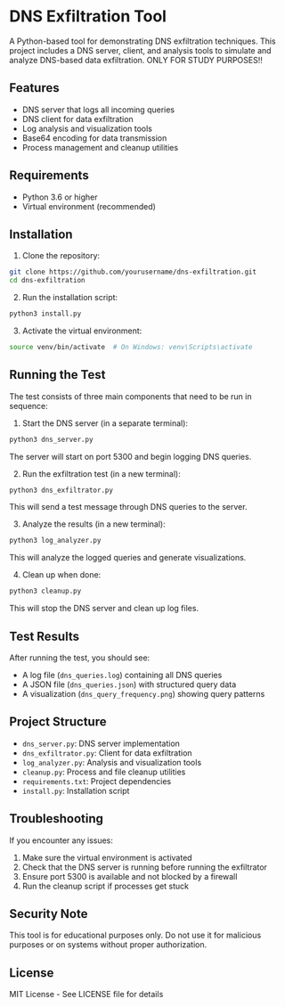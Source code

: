 # DNS Exfiltration Tool

A Python-based tool for demonstrating DNS exfiltration techniques. This project includes a DNS server, client, and analysis tools to simulate and analyze DNS-based data exfiltration. ONLY FOR STUDY PURPOSES!!

## Features

- DNS server that logs all incoming queries
- DNS client for data exfiltration
- Log analysis and visualization tools
- Base64 encoding for data transmission
- Process management and cleanup utilities

## Requirements

- Python 3.6 or higher
- Virtual environment (recommended)

## Installation

1. Clone the repository:
```bash
git clone https://github.com/yourusername/dns-exfiltration.git
cd dns-exfiltration
```

2. Run the installation script:
```bash
python3 install.py
```

3. Activate the virtual environment:
```bash
source venv/bin/activate  # On Windows: venv\Scripts\activate
```

## Running the Test

The test consists of three main components that need to be run in sequence:

1. Start the DNS server (in a separate terminal):
```bash
python3 dns_server.py
```
The server will start on port 5300 and begin logging DNS queries.

2. Run the exfiltration test (in a new terminal):
```bash
python3 dns_exfiltrator.py
```
This will send a test message through DNS queries to the server.

3. Analyze the results (in a new terminal):
```bash
python3 log_analyzer.py
```
This will analyze the logged queries and generate visualizations.

4. Clean up when done:
```bash
python3 cleanup.py
```
This will stop the DNS server and clean up log files.

## Test Results

After running the test, you should see:
- A log file (`dns_queries.log`) containing all DNS queries
- A JSON file (`dns_queries.json`) with structured query data
- A visualization (`dns_query_frequency.png`) showing query patterns

## Project Structure

- `dns_server.py`: DNS server implementation
- `dns_exfiltrator.py`: Client for data exfiltration
- `log_analyzer.py`: Analysis and visualization tools
- `cleanup.py`: Process and file cleanup utilities
- `requirements.txt`: Project dependencies
- `install.py`: Installation script

## Troubleshooting

If you encounter any issues:
1. Make sure the virtual environment is activated
2. Check that the DNS server is running before running the exfiltrator
3. Ensure port 5300 is available and not blocked by a firewall
4. Run the cleanup script if processes get stuck

## Security Note

This tool is for educational purposes only. Do not use it for malicious purposes or on systems without proper authorization.

## License

MIT License - See LICENSE file for details 